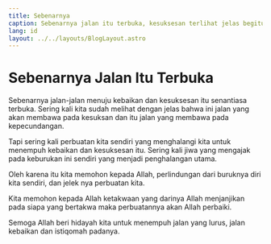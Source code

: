 ```yaml
---
title: Sebenarnya
caption: Sebenarnya jalan itu terbuka, kesuksesan terlihat jelas begitu pula dengan kegagalan, tapi diri kita penuh kelalaian kalau bukan karena pertolongan Allah.
lang: id
layout: ../../layouts/BlogLayout.astro
---
```


# Sebenarnya Jalan Itu Terbuka
Sebenarnya jalan-jalan menuju kebaikan dan kesuksesan itu senantiasa terbuka.
Sering kali kita sudah melihat dengan jelas bahwa ini jalan yang akan membawa pada kesuksan dan itu jalan yang membawa pada kepecundangan.

Tapi sering kali perbuatan kita sendiri yang menghalangi kita untuk menempuh kebaikan dan kesuksesan itu.
Sering kali jiwa yang mengajak pada keburukan ini sendiri yang menjadi penghalangan utama.

Oleh karena itu kita memohon kepada Allah, perlindungan dari buruknya diri kita sendiri, dan jelek nya perbuatan kita.

Kita memohon kepada Allah ketakwaan yang darinya Allah menjanjikan pada siapa yang bertakwa maka perbuatannya akan Allah perbaiki.

Semoga Allah beri hidayah kita untuk menempuh jalan yang lurus, jalan kebaikan dan istiqomah padanya.
